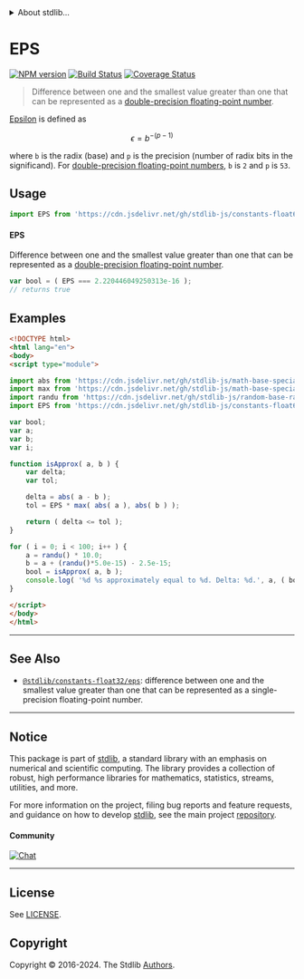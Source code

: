 <!--

@license Apache-2.0

Copyright (c) 2018 The Stdlib Authors.

Licensed under the Apache License, Version 2.0 (the "License");
you may not use this file except in compliance with the License.
You may obtain a copy of the License at

   http://www.apache.org/licenses/LICENSE-2.0

Unless required by applicable law or agreed to in writing, software
distributed under the License is distributed on an "AS IS" BASIS,
WITHOUT WARRANTIES OR CONDITIONS OF ANY KIND, either express or implied.
See the License for the specific language governing permissions and
limitations under the License.

-->


<details>
  <summary>
    About stdlib...
  </summary>
  <p>We believe in a future in which the web is a preferred environment for numerical computation. To help realize this future, we've built stdlib. stdlib is a standard library, with an emphasis on numerical and scientific computation, written in JavaScript (and C) for execution in browsers and in Node.js.</p>
  <p>The library is fully decomposable, being architected in such a way that you can swap out and mix and match APIs and functionality to cater to your exact preferences and use cases.</p>
  <p>When you use stdlib, you can be absolutely certain that you are using the most thorough, rigorous, well-written, studied, documented, tested, measured, and high-quality code out there.</p>
  <p>To join us in bringing numerical computing to the web, get started by checking us out on <a href="https://github.com/stdlib-js/stdlib">GitHub</a>, and please consider <a href="https://opencollective.com/stdlib">financially supporting stdlib</a>. We greatly appreciate your continued support!</p>
</details>

# EPS

[![NPM version][npm-image]][npm-url] [![Build Status][test-image]][test-url] [![Coverage Status][coverage-image]][coverage-url] <!-- [![dependencies][dependencies-image]][dependencies-url] -->

> Difference between one and the smallest value greater than one that can be represented as a [double-precision floating-point number][ieee754].

<section class="intro">

[Epsilon][machine-epsilon] is defined as

<!-- <equation class="equation" label="eq:epsilon_float64" align="center" raw="\epsilon = b^{-(p-1)}" alt="Epsilon for a double-precision floating-point number."> -->

```math
\epsilon = b^{-(p-1)}
```

<!-- <div class="equation" align="center" data-raw-text="\epsilon = b^{-(p-1)}" data-equation="eq:epsilon_float64">
    <img src="https://cdn.jsdelivr.net/gh/stdlib-js/stdlib@6e1cf583c4854b3d982f22f361f53a30c9f552dc/lib/node_modules/@stdlib/constants/float64/eps/docs/img/equation_epsilon_float64.svg" alt="Epsilon for a double-precision floating-point number.">
    <br>
</div> -->

<!-- </equation> -->

where `b` is the radix (base) and `p` is the precision (number of radix bits in the significand). For [double-precision floating-point numbers][ieee754], `b` is `2` and `p` is `53`.

</section>

<!-- /.intro -->



<section class="usage">

## Usage

```javascript
import EPS from 'https://cdn.jsdelivr.net/gh/stdlib-js/constants-float64-eps@v0.2.0-esm/index.mjs';
```

#### EPS

Difference between one and the smallest value greater than one that can be represented as a [double-precision floating-point number][ieee754].

```javascript
var bool = ( EPS === 2.220446049250313e-16 );
// returns true
```

</section>

<!-- /.usage -->

<section class="examples">

## Examples

<!-- eslint no-undef: "error" -->

```html
<!DOCTYPE html>
<html lang="en">
<body>
<script type="module">

import abs from 'https://cdn.jsdelivr.net/gh/stdlib-js/math-base-special-abs@esm/index.mjs';
import max from 'https://cdn.jsdelivr.net/gh/stdlib-js/math-base-special-max@esm/index.mjs';
import randu from 'https://cdn.jsdelivr.net/gh/stdlib-js/random-base-randu@esm/index.mjs';
import EPS from 'https://cdn.jsdelivr.net/gh/stdlib-js/constants-float64-eps@v0.2.0-esm/index.mjs';

var bool;
var a;
var b;
var i;

function isApprox( a, b ) {
    var delta;
    var tol;

    delta = abs( a - b );
    tol = EPS * max( abs( a ), abs( b ) );

    return ( delta <= tol );
}

for ( i = 0; i < 100; i++ ) {
    a = randu() * 10.0;
    b = a + (randu()*5.0e-15) - 2.5e-15;
    bool = isApprox( a, b );
    console.log( '%d %s approximately equal to %d. Delta: %d.', a, ( bool ) ? 'is' : 'is not', b, abs( a - b ) );
}

</script>
</body>
</html>
```

</section>

<!-- /.examples -->

<!-- C interface documentation. -->



<!-- Section for related `stdlib` packages. Do not manually edit this section, as it is automatically populated. -->

<section class="related">

* * *

## See Also

-   <span class="package-name">[`@stdlib/constants-float32/eps`][@stdlib/constants/float32/eps]</span><span class="delimiter">: </span><span class="description">difference between one and the smallest value greater than one that can be represented as a single-precision floating-point number.</span>

</section>

<!-- /.related -->

<!-- Section for all links. Make sure to keep an empty line after the `section` element and another before the `/section` close. -->


<section class="main-repo" >

* * *

## Notice

This package is part of [stdlib][stdlib], a standard library with an emphasis on numerical and scientific computing. The library provides a collection of robust, high performance libraries for mathematics, statistics, streams, utilities, and more.

For more information on the project, filing bug reports and feature requests, and guidance on how to develop [stdlib][stdlib], see the main project [repository][stdlib].

#### Community

[![Chat][chat-image]][chat-url]

---

## License

See [LICENSE][stdlib-license].


## Copyright

Copyright &copy; 2016-2024. The Stdlib [Authors][stdlib-authors].

</section>

<!-- /.stdlib -->

<!-- Section for all links. Make sure to keep an empty line after the `section` element and another before the `/section` close. -->

<section class="links">

[npm-image]: http://img.shields.io/npm/v/@stdlib/constants-float64-eps.svg
[npm-url]: https://npmjs.org/package/@stdlib/constants-float64-eps

[test-image]: https://github.com/stdlib-js/constants-float64-eps/actions/workflows/test.yml/badge.svg?branch=v0.2.0
[test-url]: https://github.com/stdlib-js/constants-float64-eps/actions/workflows/test.yml?query=branch:v0.2.0

[coverage-image]: https://img.shields.io/codecov/c/github/stdlib-js/constants-float64-eps/main.svg
[coverage-url]: https://codecov.io/github/stdlib-js/constants-float64-eps?branch=main

<!--

[dependencies-image]: https://img.shields.io/david/stdlib-js/constants-float64-eps.svg
[dependencies-url]: https://david-dm.org/stdlib-js/constants-float64-eps/main

-->

[chat-image]: https://img.shields.io/gitter/room/stdlib-js/stdlib.svg
[chat-url]: https://app.gitter.im/#/room/#stdlib-js_stdlib:gitter.im

[stdlib]: https://github.com/stdlib-js/stdlib

[stdlib-authors]: https://github.com/stdlib-js/stdlib/graphs/contributors

[umd]: https://github.com/umdjs/umd
[es-module]: https://developer.mozilla.org/en-US/docs/Web/JavaScript/Guide/Modules

[deno-url]: https://github.com/stdlib-js/constants-float64-eps/tree/deno
[deno-readme]: https://github.com/stdlib-js/constants-float64-eps/blob/deno/README.md
[umd-url]: https://github.com/stdlib-js/constants-float64-eps/tree/umd
[umd-readme]: https://github.com/stdlib-js/constants-float64-eps/blob/umd/README.md
[esm-url]: https://github.com/stdlib-js/constants-float64-eps/tree/esm
[esm-readme]: https://github.com/stdlib-js/constants-float64-eps/blob/esm/README.md
[branches-url]: https://github.com/stdlib-js/constants-float64-eps/blob/main/branches.md

[stdlib-license]: https://raw.githubusercontent.com/stdlib-js/constants-float64-eps/main/LICENSE

[ieee754]: https://en.wikipedia.org/wiki/IEEE_754-1985

[machine-epsilon]: https://en.wikipedia.org/wiki/Machine_epsilon

<!-- <related-links> -->

[@stdlib/constants/float32/eps]: https://github.com/stdlib-js/constants-float32-eps/tree/esm

<!-- </related-links> -->

</section>

<!-- /.links -->
